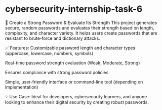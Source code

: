 # cybersecurity-internship-task-6

🔐 Create a Strong Password & Evaluate Its Strength
This project generates secure, random passwords and evaluates their strength based on length, complexity, and character variety. It helps users create passwords that are resistant to brute-force and dictionary attacks.

✅ Features:
Customizable password length and character types (uppercase, lowercase, numbers, symbols)

Real-time password strength evaluation (Weak, Moderate, Strong)

Ensures compliance with strong password policies

Simple, user-friendly interface or command-line tool (depending on implementation)

💡 Use Case:
Ideal for developers, cybersecurity learners, and anyone looking to enhance their digital security by creating robust passwords.
